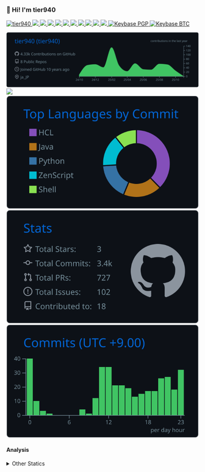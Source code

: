 ### 👋 Hi! I'm tier940

<p align="left"> 
  <a href="https://github.com/tier940/tier940/">
    <img src="https://komarev.com/ghpvc/?username=tier940" alt="tier940" />
  </a>
  <a href="http://twitter.com/tier940">
    <img height="20" src="https://img.shields.io/twitter/follow/tier940?label=Twitter&logo=twitter&style=flat" />
  </a>
  <a href="https://github.com/tier940">
    <img height="20" src="https://img.shields.io/github/followers/tier940?label=follow&logo=github&style=flat" />
  </a>
  <a href="https://www.reddit.com/user/tier940">
    <img height="20" src="https://img.shields.io/reddit/user-karma/combined/tier940?label=Reddit&logo=reddit&style=flat" />
  </a>
  <a href="https://stackoverflow.com/users/17317833/tier940">
    <img height="20" src="https://img.shields.io/stackexchange/stackoverflow/r/17317833?label=StackOverflow&logo=stack-overflow&style=flat" />
  </a>
  <a href="https://zenn.dev/tier940">
    <img height="20" src="https://zenn.badge.nikaera.com/s/tier940/likes" />
  </a>
  <a href="https://zenn.dev/tier940">
    <img height="20" src="https://zenn.badge.nikaera.com/s/tier940/followers" />
  </a>
  <a href="https://zenn.dev/tier940">
    <img height="20" src="https://zenn.badge.nikaera.com/s/tier940/articles" />
  </a>
  <a href="http://qiita.com/tier940">
    <img height="20" src="https://qiita-badge.apiapi.app/s/tier940/posts.svg" />
  </a>
  <a href="http://qiita.com/tier940">
    <img height="20" src="https://qiita-badge.apiapi.app/s/tier940/contributions.svg" />
  </a>
  <a href="https://github.com/tier940/tier940/">
    <img height="20" src="https://github.com/tier940/tier940/actions/workflows/main.yml/badge.svg" />
  </a>
  <a href="https://keybase.io/tier940">
    <img alt="Keybase PGP" src="https://img.shields.io/keybase/pgp/tier940">
  </a>
  <a href="https://keybase.io/tier940">
    <img alt="Keybase BTC" src="https://img.shields.io/keybase/btc/tier940">
  </a>
</p>

[![](https://raw.githubusercontent.com/tier940/tier940/main/profile-summary-card-output/github_dark/0-profile-details.svg)](https://github.com/vn7n24fzkq/github-profile-summary-cards)
[![](https://raw.githubusercontent.com/tier940/tier940/main/profile-summary-card-output/github_dark/1-repos-per-language.svg)](https://github.com/vn7n24fzkq/github-profile-summary-cards) [![](https://raw.githubusercontent.com/tier940/tier940/main/profile-summary-card-output/github_dark/2-most-commit-language.svg)](https://github.com/vn7n24fzkq/github-profile-summary-cards)
[![](https://raw.githubusercontent.com/tier940/tier940/main/profile-summary-card-output/github_dark/3-stats.svg)](https://github.com/vn7n24fzkq/github-profile-summary-cards) [![](https://raw.githubusercontent.com/tier940/tier940/main/profile-summary-card-output/github_dark/4-productive-time.svg)](https://github.com/vn7n24fzkq/github-profile-summary-cards)


#### Analysis
<!-- <img height="150" src="https://github.com/tier940/tier940/blob/master/images/stat.svg" alt="Alternative Text"/> -->

<details>
  <summary>Other Statics</summary>
  <!--START_SECTION:waka-->
![Code Time](http://img.shields.io/badge/Code%20Time-4%2C333%20hrs%2010%20mins-blue)

**🐱 My GitHub Data** 

> 📦 34.9 kB Used in GitHub's Storage 
 > 
> 💼 Opted to Hire
 > 
> 📜 8 Public Repositories 
 > 
> 🔑 5 Private Repositories 
 > 
**I'm an Early 🐤** 

```text
🌞 Morning                2489 commits        ████░░░░░░░░░░░░░░░░░░░░░   16.27 % 
🌆 Daytime                5616 commits        █████████░░░░░░░░░░░░░░░░   36.71 % 
🌃 Evening                5611 commits        █████████░░░░░░░░░░░░░░░░   36.68 % 
🌙 Night                  1582 commits        ███░░░░░░░░░░░░░░░░░░░░░░   10.34 % 
```
📅 **I'm Most Productive on Saturday** 

```text
Monday                   1513 commits        ██░░░░░░░░░░░░░░░░░░░░░░░   09.89 % 
Tuesday                  2512 commits        ████░░░░░░░░░░░░░░░░░░░░░   16.42 % 
Wednesday                1872 commits        ███░░░░░░░░░░░░░░░░░░░░░░   12.24 % 
Thursday                 1616 commits        ███░░░░░░░░░░░░░░░░░░░░░░   10.56 % 
Friday                   2134 commits        ███░░░░░░░░░░░░░░░░░░░░░░   13.95 % 
Saturday                 2866 commits        █████░░░░░░░░░░░░░░░░░░░░   18.73 % 
Sunday                   2785 commits        █████░░░░░░░░░░░░░░░░░░░░   18.20 % 
```


📊 **This Week I Spent My Time On** 

```text
🕑︎ Time Zone: Asia/Tokyo

💬 Programming Languages: 
Other                    31 hrs 53 mins      ████████████████████░░░░░   78.77 % 
Java                     6 hrs 35 mins       ████░░░░░░░░░░░░░░░░░░░░░   16.27 % 
YAML                     20 mins             ░░░░░░░░░░░░░░░░░░░░░░░░░   00.85 % 
JSON                     19 mins             ░░░░░░░░░░░░░░░░░░░░░░░░░   00.80 % 
Groovy                   15 mins             ░░░░░░░░░░░░░░░░░░░░░░░░░   00.63 % 

🔥 Editors: 
Edge                     30 hrs 46 mins      ███████████████████░░░░░░   76.01 % 
IntelliJ IDEA            7 hrs 22 mins       █████░░░░░░░░░░░░░░░░░░░░   18.23 % 
VS Code                  1 hr 18 mins        █░░░░░░░░░░░░░░░░░░░░░░░░   03.22 % 
Chrome                   1 hr 1 min          █░░░░░░░░░░░░░░░░░░░░░░░░   02.55 % 

💻 Operating System: 
Windows                  36 hrs 20 mins      ██████████████████████░░░   89.76 % 
Mac                      3 hrs 2 mins        ██░░░░░░░░░░░░░░░░░░░░░░░   07.51 % 
Unknown OS               1 hr 1 min          █░░░░░░░░░░░░░░░░░░░░░░░░   02.55 % 
Linux                    4 mins              ░░░░░░░░░░░░░░░░░░░░░░░░░   00.19 % 
```

**I Mostly Code in Java** 

```text
Java                     14 repos            ████████████░░░░░░░░░░░░░   48.28 % 
ZenScript                3 repos             ███░░░░░░░░░░░░░░░░░░░░░░   10.34 % 
Python                   2 repos             ██░░░░░░░░░░░░░░░░░░░░░░░   06.90 % 
Astro                    1 repo              █░░░░░░░░░░░░░░░░░░░░░░░░   03.45 % 
HTML                     1 repo              █░░░░░░░░░░░░░░░░░░░░░░░░   03.45 % 
```



**Timeline**

![Lines of Code chart](https://raw.githubusercontent.com/tier940/tier940/main/assets/bar_graph.png)


 Last Updated on 21/08/2024 00:30:12 UTC
<!--END_SECTION:waka-->
</details>
